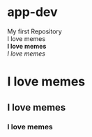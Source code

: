 # app-dev
My first Repository
<br>
I love memes
<br>
**I love memes**
<br>
*I love memes*
<br>
# I love memes
## I love memes
### I love memes
